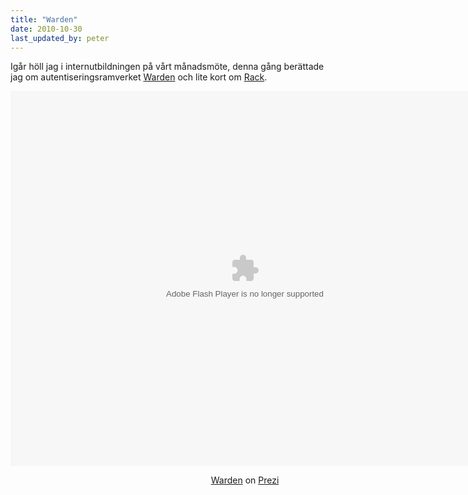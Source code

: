 ```yaml
---
title: "Warden"
date: 2010-10-30
last_updated_by: peter
---
```

Igår höll jag i internutbildningen på vårt månadsmöte, denna gång berättade jag om autentiseringsramverket <a href="http://github.com/hassox/warden/wiki">Warden</a> och lite kort om <a href="http://rack.rubyforge.org/">Rack</a>.

<div class="prezi-player"><style type="text/css" media="screen">.prezi-player { width: 750px; } .prezi-player-links { text-align: center; }</style><object id="prezi_2dfftawbzg9y" name="prezi_2dfftawbzg9y" classid="clsid:D27CDB6E-AE6D-11cf-96B8-444553540000" width="750" height="500"><param name="movie" value="http://prezi.com/bin/preziloader.swf"/><param name="allowfullscreen" value="true"/><param name="allowscriptaccess" value="always"/><param name="bgcolor" value="#ffffff"/><param name="flashvars" value="prezi_id=2dfftawbzg9y&amp;lock_to_path=0&amp;color=ffffff&amp;autoplay=no&amp;autohide_ctrls=0"/><embed id="preziEmbed_2dfftawbzg9y" name="preziEmbed_2dfftawbzg9y" src="http://prezi.com/bin/preziloader.swf" type="application/x-shockwave-flash" allowfullscreen="true" allowscriptaccess="always" width="750" height="600" bgcolor="#ffffff" flashvars="prezi_id=2dfftawbzg9y&amp;lock_to_path=0&amp;color=ffffff&amp;autoplay=no&amp;autohide_ctrls=0"></embed></object><div class="prezi-player-links"><p><a title="Warden is a Rack-based middleware, designed to provide a mechanism for authentication in Ruby web applications. It is a common mechanism that fits into the Rack Machinery to offer powerful options for authentication." href="http://prezi.com/2dfftawbzg9y/warden/">Warden</a> on <a href="http://prezi.com">Prezi</a></p></div></div>

